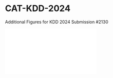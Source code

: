 # CAT-KDD-2024
Additional Figures for KDD 2024 Submission #2130

![Figure 1](./airbnb_shape_functions.pdf)
